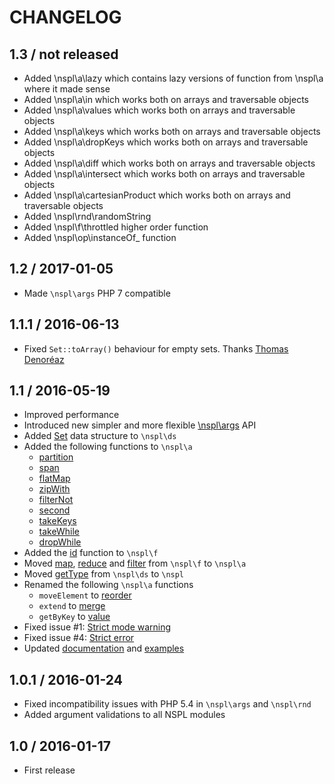 # CHANGELOG

## 1.3 / not released

* Added \nspl\a\lazy which contains lazy versions of function from \nspl\a where it made sense
* Added \nspl\a\in which works both on arrays and traversable objects
* Added \nspl\a\values which works both on arrays and traversable objects
* Added \nspl\a\keys which works both on arrays and traversable objects
* Added \nspl\a\dropKeys which works both on arrays and traversable objects
* Added \nspl\a\diff which works both on arrays and traversable objects
* Added \nspl\a\intersect which works both on arrays and traversable objects
* Added \nspl\a\cartesianProduct which works both on arrays and traversable objects
* Added \nspl\rnd\randomString
* Added \nspl\f\throttled higher order function
* Added \nspl\op\instanceOf_ function

## 1.2 / 2017-01-05

* Made ```\nspl\args``` PHP 7 compatible

## 1.1.1 / 2016-06-13

* Fixed ```Set::toArray()``` behaviour for empty sets. Thanks [Thomas Denoréaz](https://github.com/ThmX)

## 1.1 / 2016-05-19

* Improved performance
* Introduced new simpler and more flexible [\nspl\args](https://github.com/ihor/Nspl#nsplargs) API
* Added [Set](https://github.com/ihor/Nspl#set) data structure to ```\nspl\ds```
* Added the following functions to ```\nspl\a```
    * [partition](https://github.com/ihor/Nspl#partitionpredicate-sequence)
    * [span](https://github.com/ihor/Nspl#spanpredicate-sequence)
    * [flatMap](https://github.com/ihor/Nspl#flatmapfunction-sequence)
    * [zipWith](https://github.com/ihor/Nspl#zipwithfunction-sequence1-sequence2)
    * [filterNot](https://github.com/ihor/Nspl#filternotpredicate-sequence)
    * [second](https://github.com/ihor/Nspl#secondsequence)
    * [takeKeys](https://github.com/ihor/Nspl#takekeyssequence-array-keys)
    * [takeWhile](https://github.com/ihor/Nspl#takewhilepredicate-sequence)
    * [dropWhile](https://github.com/ihor/Nspl#dropwhilepredicate-sequence)
* Added the [id](https://github.com/ihor/Nspl#idvalue) function to ```\nspl\f```
* Moved [map](https://github.com/ihor/Nspl#mapfunction-sequence), [reduce](https://github.com/ihor/Nspl#reducefunction-sequence-initial--0) and [filter](https://github.com/ihor/Nspl#filterpredicate-sequence) from ```\nspl\f``` to ```\nspl\a```
* Moved [getType](https://github.com/ihor/Nspl#gettypevar) from ```\nspl\ds``` to ```\nspl```
* Renamed the following ```\nspl\a``` functions
    * ```moveElement``` to [reorder](https://github.com/ihor/Nspl#reorderarray-list-from-to)
    * ```extend``` to [merge](https://github.com/ihor/Nspl#mergesequence1-sequence2)
    * ```getByKey``` to [value](https://github.com/ihor/Nspl#valuearray-key-default--null)
* Fixed issue #1: [Strict mode warning](https://github.com/ihor/Nspl/issues/1)
* Fixed issue #4: [Strict error](https://github.com/ihor/Nspl/issues/4)
* Updated [documentation](https://github.com/ihor/Nspl#non-standard-php-library-nspl) and [examples](https://github.com/ihor/Nspl/tree/master/examples)

## 1.0.1 / 2016-01-24

* Fixed incompatibility issues with PHP 5.4 in ```\nspl\args``` and ```\nspl\rnd```
* Added argument validations to all NSPL modules


## 1.0 / 2016-01-17

* First release
